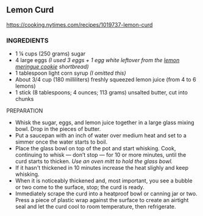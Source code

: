 ## Lemon Curd

<https://cooking.nytimes.com/recipes/1019737-lemon-curd>

### INGREDIENTS
- 1 ¼ cups (250 grams) sugar
- 4 large eggs *(I used 3 eggs + 1 egg white leftover from the [lemon meringue cookie](lemonmeringuecookies.md) shortbread)*
- 1 tablespoon light corn syrup *(I omitted this)*
- About 3/4 cup (180 milliliters) freshly squeezed lemon juice (from 4 to 6 lemons)
- 1 stick (8 tablespoons; 4 ounces; 113 grams) unsalted butter, cut into chunks

PREPARATION
- Whisk the sugar, eggs, and lemon juice together in a large glass mixing bowl. Drop in the pieces of butter.
- Put a saucepan with an inch of water over medium heat and set to a simmer once the water starts to boil. 
- Place the glass bowl on top of the pot and start whisking. Cook, continuing to whisk — don’t stop — for 10 or more minutes, until the curd starts to thicken. *Use an oven mitt to hold the glass bowl.*
- If it hasn't thickened in 10 minutes increase the heat slighly and keep whisking. 
- When it is noticeably thickened and, most important, you see a bubble or two come to the surface, stop; the curd is ready.
- Immediately scrape the curd into a heatproof bowl or canning jar or two. Press a piece of plastic wrap against the surface to create an airtight seal and let the curd cool to room temperature, then refrigerate.
